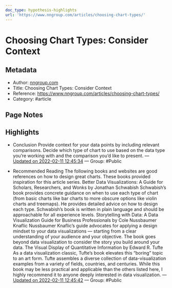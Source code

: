 ```yaml
---
doc_type: hypothesis-highlights
url: 'https://www.nngroup.com/articles/choosing-chart-types/'
---
```


# Choosing Chart Types: Consider Context

## Metadata
- Author: [nngroup.com]()
- Title: Choosing Chart Types: Consider Context
- Reference: https://www.nngroup.com/articles/choosing-chart-types/
- Category: #article

## Page Notes
## Highlights
- Conclusion Provide context for your data points by including relevant comparisons. Decide which type of chart to use based on the data type you’re working with and the comparison you’d like to present. — [Updated on 2022-02-11 12:45:34](https://hyp.is/EaY3bortEeyi5leV4INaVw/www.nngroup.com/articles/choosing-chart-types/) — Group: #Public

- Recommended Reading The following books and websites are good references on how to design great charts. These books provided inspiration for this article series. Better Data Visualizations: A Guide for Scholars, Researchers, and Wonks by Jonathan Schwabish Schwabish’s book provides concrete guidance on when to use each type of chart (from basic charts like bar charts to more obscure options like violin charts and treemaps). He provides detailed advice on how to design each type. Schwabish’s book is written in plain language and should be approachable for all experience levels. Storytelling with Data: A Data Visualization Guide for Business Professionals by Cole Nussbaumer Knaflic Nussbaumer Knaflic’s guide advocates for applying a design mindset to your data visualizations — starting from a clear understanding of your audience and your objective. The book goes beyond data visualization to consider the story you build around your data. The Visual Display of Quantitative Information by Edward R. Tufte As a data visualization classic, Tufte’s book elevates this “boring” topic to an art form. Tufte assembles a diverse collection of data-visualization examples from a variety of fields, countries, and centuries. While this book may be less practical and applicable than the others listed here, I highly recommend it to anyone deeply interested in data visualization. — [Updated on 2022-02-11 12:45:42](https://hyp.is/Fe5JGortEey1udtDnqRTCw/www.nngroup.com/articles/choosing-chart-types/) — Group: #Public



